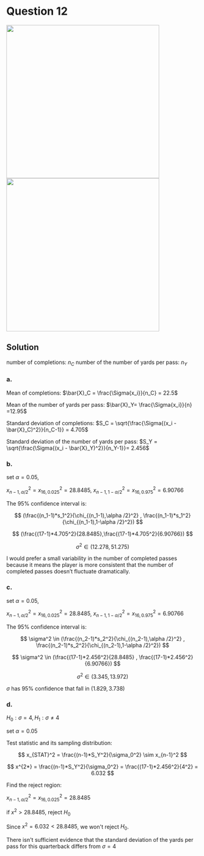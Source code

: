 # Question 12
<img src="https://github.com/user-attachments/assets/f74c2bbc-b437-4741-84d9-b34faa0e9577" width = "400"></img>
<img src="https://github.com/user-attachments/assets/ea801b2c-5eaf-486c-b6cf-7760e397f4af" width = "400"></img>
## Solution
number of completions: $n_C$
number of the number of yards per pass: $n_Y$
### a.
Mean of completions: $\bar{X}_C = \frac{\Sigma{x_i}}{n_C} = 22.5$

Mean of the number of yards per pass: $\bar{X}_Y= \frac{\Sigma{x_i}}{n} =12.95$

Standard deviation of completions: $S_C = \sqrt{\frac{\Sigma{(x_i - \bar{X}_C)^2}}{n_C-1}} = 4.705$

Standard deviation of the number of yards per pass: $S_Y = \sqrt{\frac{\Sigma{(x_i - \bar{X}_Y)^2}}{n_Y-1}}= 2.456$

### b.
set $\alpha = 0.05$,

$x^2_{n-1,\alpha/2} = x^2_{16,0.025}=28.8485$,
$x^2_{n-1,1-\alpha/2} = x^2_{16,0.975}=6.90766$

The 95% confidence interval is:

$$
(\frac{(n_1-1)*s_1^2}{\chi_{(n_1-1),\alpha /2}^2} , \frac{(n_1-1)*s_1^2}{\chi_{(n_1-1),1-\alpha /2}^2})
$$

$$
(\frac{(17-1)*4.705^2}{28.8485},\frac{(17-1)*4.705^2}{6.90766})
$$

$$
\sigma^2 \in (12.278,51.275)
$$


I would prefer a small variability in the number of completed passes because it means the player is more consistent that the number of completed passes doesn’t fluctuate dramatically.

### c.
set $\alpha = 0.05$,

$x^2_{n-1,\alpha/2} = x^2_{16,0.025}=28.8485$,
$x^2_{n-1,1-\alpha/2} = x^2_{16,0.975}=6.90766$

The 95% confidence interval is:

$$
\sigma^2 \in (\frac{(n_2-1)*s_2^2}{\chi_{(n_2-1),\alpha /2}^2} , \frac{(n_2-1)*s_2^2}{\chi_{(n_2-1),1-\alpha /2}^2})
$$

$$
\sigma^2 \in (\frac{(17-1)*2.456^2}{28.8485} , \frac{(17-1)*2.456^2}{6.90766})
$$

$$
\sigma^2 \in (3.345,13.972)
$$

$\sigma$ has 95% confidence that fall in $(1.829, 3.738)$

### d.
$H_0: \sigma = 4,H_1: \sigma \neq 4$

set $\alpha = 0.05$

Test statistic and its sampling distribution:

$$
x_{STAT}^2 = \frac{(n-1)*S_Y^2}{\sigma_0^2} \sim x_{n-1}^2
$$

$$
x^{2*} = \frac{(n-1)*S_Y^2}{\sigma_0^2} = \frac{(17-1)*2.456^2}{4^2} = 6.032
$$

Find the reject region:

$x_{n-1,\alpha/2}^2 =x_{16,0.025}^2=28.8485$

if $x^2>28.8485$, reject $H_0$

Since $x^2=6.032 <28.8485$, we won't reject $H_0$.

There isn't sufficient evidence that the standard deviation of the yards per pass for this quarterback differs from $\sigma = 4$
